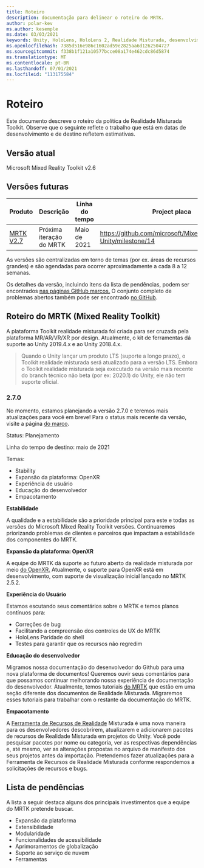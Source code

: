 ```yaml
---
title: Roteiro
description: documentação para delinear o roteiro do MRTK.
author: polar-kev
ms.author: kesemple
ms.date: 03/03/2021
keywords: Unity, HoloLens, HoloLens 2, Realidade Misturada, desenvolvimento, MRTK
ms.openlocfilehash: 7385d516e986c1602ad59e2825aa6d1262504727
ms.sourcegitcommit: f338b1f121a10577bcce08a174e462cdc86d5874
ms.translationtype: MT
ms.contentlocale: pt-BR
ms.lasthandoff: 07/01/2021
ms.locfileid: "113175584"
---
```

# <a name="roadmap"></a>Roteiro

Este documento descreve o roteiro da política de Realidade Misturada Toolkit. Observe que o seguinte reflete o trabalho que está em datas de desenvolvimento e de destino refletem estimativas.

## <a name="current-release"></a>Versão atual

Microsoft Mixed Reality Toolkit v2.6

## <a name="upcoming-releases"></a>Versões futuras

| Produto | Descrição | Linha do tempo | Project placa |
| --- | --- | --- | --- |
| [MRTK V2.7](#270) | Próxima iteração do MRTK | Maio de 2021 | https://github.com/microsoft/MixedRealityToolkit-Unity/milestone/14 |

As versões são centralizadas em torno de temas (por ex. áreas de recursos grandes) e são agendadas para ocorrer aproximadamente a cada 8 a 12 semanas.

Os detalhes da versão, incluindo itens da lista de pendências, podem ser encontrados [nas páginas GitHub marcos.](https://github.com/Microsoft/MixedRealityToolkit-Unity/milestones) O conjunto completo de problemas abertos também pode ser encontrado [no GitHub](https://github.com/microsoft/MixedRealityToolkit-Unity/issues).

## <a name="mixed-reality-toolkit-mrtk-roadmap"></a>Roteiro do MRTK (Mixed Reality Toolkit)

A plataforma Toolkit realidade misturada foi criada para ser cruzada pela plataforma MR/AR/VR/XR por design. Atualmente, o kit de ferramentas dá suporte ao Unity 2019.4.x e ao Unity 2018.4.x.

> Quando o Unity lançar um produto LTS (suporte a longo prazo), o Toolkit realidade misturada será atualizado para a versão LTS. Embora o Toolkit realidade misturada seja executado na versão mais recente do branch técnico não beta (por ex: 2020.1) do Unity, ele não tem suporte oficial.

### <a name="270"></a>2.7.0

No momento, estamos planejando a versão 2.7.0 e teremos mais atualizações para você em breve!
Para o status mais recente da versão, visite a página [do marco](https://github.com/microsoft/MixedRealityToolkit-Unity/milestone/14).

Status: Planejamento

Linha do tempo de destino: maio de 2021

Temas:

- Stability 
- Expansão da plataforma: OpenXR
- Experiência de usuário
- Educação do desenvolvedor
- Empacotamento

**Estabilidade**

A qualidade e a estabilidade são a prioridade principal para este e todas as versões do Microsoft Mixed Reality Toolkit versões. Continuaremos priorizando problemas de clientes e parceiros que impactam a estabilidade dos componentes do MRTK.

**Expansão da plataforma: OpenXR**

A equipe do MRTK dá suporte ao futuro aberto da realidade misturada por meio [do OpenXR.](https://techcommunity.microsoft.com/t5/mixed-reality-blog/moving-forward-to-openxr/ba-p/1825672) Atualmente, o suporte para OpenXR está em desenvolvimento, com suporte de visualização inicial lançado no MRTK 2.5.2.

**Experiência do Usuário**

Estamos escutando seus comentários sobre o MRTK e temos planos contínuos para:

- Correções de bug
- Facilitando a compreensão dos controles de UX do MRTK
- HoloLens Paridade do shell
- Testes para garantir que os recursos não regredim

**Educação do desenvolvedor**

Migramos nossa documentação do desenvolvedor do Github para uma nova plataforma de documentos! Queremos ouvir seus comentários para que possamos continuar melhorando nossa experiência de documentação do desenvolvedor.
Atualmente, temos tutoriais [do MRTK](/windows/mixed-reality/develop/unity/tutorials) que estão em uma seção diferente dos documentos de Realidade Misturada. Migraremos esses tutoriais para trabalhar com o restante da documentação do MRTK. 

**Empacotamento**

A [Ferramenta de Recursos de Realidade](/windows/mixed-reality/develop/unity/welcome-to-mr-feature-tool) Misturada é uma nova maneira para os desenvolvedores descobrirem, atualizarem e adicionarem pacotes de recursos de Realidade Misturada em projetos do Unity. Você pode pesquisar pacotes por nome ou categoria, ver as respectivas dependências e, até mesmo, ver as alterações propostas no arquivo de manifesto dos seus projetos antes da importação. Pretendemos fazer atualizações para a Ferramenta de Recursos de Realidade Misturada conforme respondemos a solicitações de recursos e bugs.

## <a name="backlog"></a>Lista de pendências

A lista a seguir destaca alguns dos principais investimentos que a equipe do MRTK pretende buscar.

- Expansão da plataforma
- Extensibilidade
- Modularidade
- Funcionalidades de acessibilidade
- Aprimoramentos de globalização
- Suporte ao serviço de nuvem
- Ferramentas
